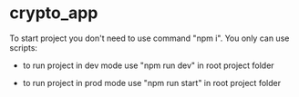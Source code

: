 # crypto_app


To start project you don't need to use command "npm i".
You only can use scripts: 

- to run project in dev mode  use "npm run dev" in root project folder

- to run project in prod mode  use "npm run start" in root project folder
